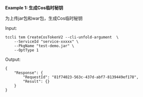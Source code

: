 **Example 1: 生成Cos临时秘钥**

为上传jar包和war包，生成Cos临时秘钥

Input: 

```
tccli tem CreateCosTokenV2 --cli-unfold-argument  \
    --ServiceId "service-xxxxx" \
    --PkgName "test-demo.jar" \
    --OptType 1
```

Output: 
```
{
    "Response": {
        "RequestId": "81f74023-563c-437d-abf7-8139449ef178",
        "Result": {}
    }
}
```

